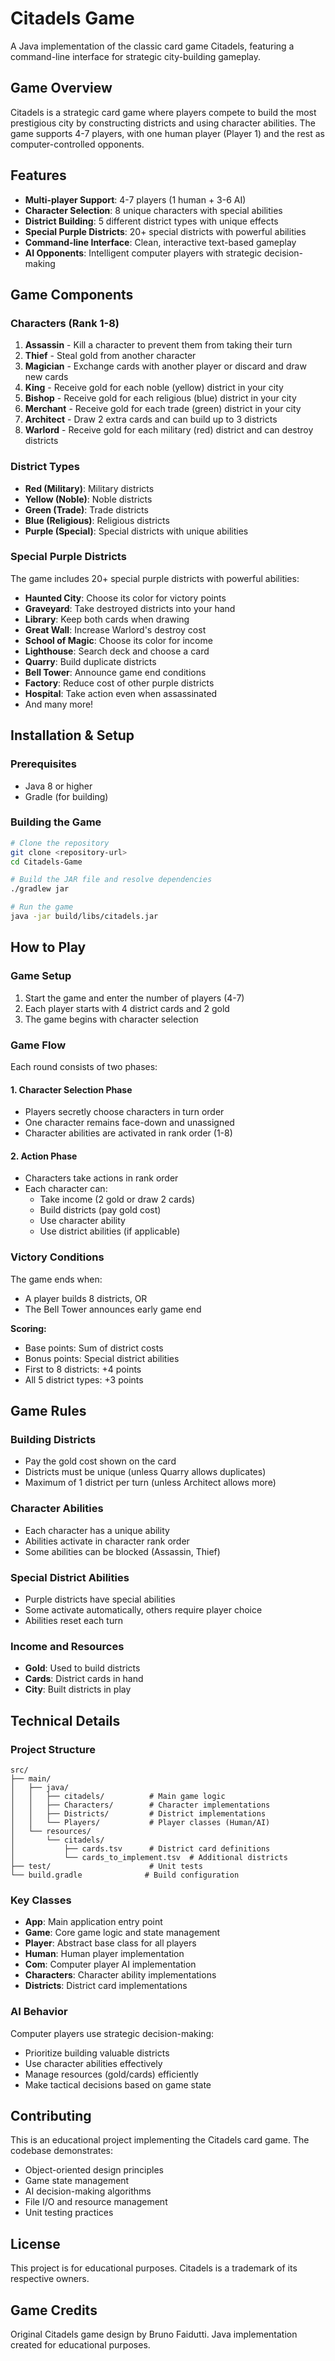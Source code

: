 # Citadels Game

A Java implementation of the classic card game Citadels, featuring a command-line interface for strategic city-building gameplay.

## Game Overview

Citadels is a strategic card game where players compete to build the most prestigious city by constructing districts and using character abilities. The game supports 4-7 players, with one human player (Player 1) and the rest as computer-controlled opponents.

## Features

- **Multi-player Support**: 4-7 players (1 human + 3-6 AI)
- **Character Selection**: 8 unique characters with special abilities
- **District Building**: 5 different district types with unique effects
- **Special Purple Districts**: 20+ special districts with powerful abilities
- **Command-line Interface**: Clean, interactive text-based gameplay
- **AI Opponents**: Intelligent computer players with strategic decision-making

## Game Components

### Characters (Rank 1-8)
1. **Assassin** - Kill a character to prevent them from taking their turn
2. **Thief** - Steal gold from another character
3. **Magician** - Exchange cards with another player or discard and draw new cards
4. **King** - Receive gold for each noble (yellow) district in your city
5. **Bishop** - Receive gold for each religious (blue) district in your city
6. **Merchant** - Receive gold for each trade (green) district in your city
7. **Architect** - Draw 2 extra cards and can build up to 3 districts
8. **Warlord** - Receive gold for each military (red) district and can destroy districts

### District Types
- **Red (Military)**: Military districts
- **Yellow (Noble)**: Noble districts  
- **Green (Trade)**: Trade districts
- **Blue (Religious)**: Religious districts
- **Purple (Special)**: Special districts with unique abilities

### Special Purple Districts
The game includes 20+ special purple districts with powerful abilities:
- **Haunted City**: Choose its color for victory points
- **Graveyard**: Take destroyed districts into your hand
- **Library**: Keep both cards when drawing
- **Great Wall**: Increase Warlord's destroy cost
- **School of Magic**: Choose its color for income
- **Lighthouse**: Search deck and choose a card
- **Quarry**: Build duplicate districts
- **Bell Tower**: Announce game end conditions
- **Factory**: Reduce cost of other purple districts
- **Hospital**: Take action even when assassinated
- And many more!

## Installation & Setup

### Prerequisites
- Java 8 or higher
- Gradle (for building)

### Building the Game
```bash
# Clone the repository
git clone <repository-url>
cd Citadels-Game

# Build the JAR file and resolve dependencies
./gradlew jar

# Run the game
java -jar build/libs/citadels.jar
```

## How to Play

### Game Setup
1. Start the game and enter the number of players (4-7)
2. Each player starts with 4 district cards and 2 gold
3. The game begins with character selection

### Game Flow
Each round consists of two phases:

#### 1. Character Selection Phase
- Players secretly choose characters in turn order
- One character remains face-down and unassigned
- Character abilities are activated in rank order (1-8)

#### 2. Action Phase
- Characters take actions in rank order
- Each character can:
  - Take income (2 gold or draw 2 cards)
  - Build districts (pay gold cost)
  - Use character ability
  - Use district abilities (if applicable)

### Victory Conditions
The game ends when:
- A player builds 8 districts, OR
- The Bell Tower announces early game end

**Scoring:**
- Base points: Sum of district costs
- Bonus points: Special district abilities
- First to 8 districts: +4 points
- All 5 district types: +3 points

## Game Rules

### Building Districts
- Pay the gold cost shown on the card
- Districts must be unique (unless Quarry allows duplicates)
- Maximum of 1 district per turn (unless Architect allows more)

### Character Abilities
- Each character has a unique ability
- Abilities activate in character rank order
- Some abilities can be blocked (Assassin, Thief)

### Special District Abilities
- Purple districts have special abilities
- Some activate automatically, others require player choice
- Abilities reset each turn

### Income and Resources
- **Gold**: Used to build districts
- **Cards**: District cards in hand
- **City**: Built districts in play

## Technical Details

### Project Structure
```
src/
├── main/
│   ├── java/
│   │   ├── citadels/          # Main game logic
│   │   ├── Characters/        # Character implementations
│   │   ├── Districts/         # District implementations
│   │   └── Players/           # Player classes (Human/AI)
│   └── resources/
│       └── citadels/
│           ├── cards.tsv      # District card definitions
│           └── cards_to_implement.tsv  # Additional districts
├── test/                      # Unit tests
└── build.gradle              # Build configuration
```

### Key Classes
- **App**: Main application entry point
- **Game**: Core game logic and state management
- **Player**: Abstract base class for all players
- **Human**: Human player implementation
- **Com**: Computer player AI implementation
- **Characters**: Character ability implementations
- **Districts**: District card implementations

### AI Behavior
Computer players use strategic decision-making:
- Prioritize building valuable districts
- Use character abilities effectively
- Manage resources (gold/cards) efficiently
- Make tactical decisions based on game state

## Contributing

This is an educational project implementing the Citadels card game. The codebase demonstrates:
- Object-oriented design principles
- Game state management
- AI decision-making algorithms
- File I/O and resource management
- Unit testing practices

## License

This project is for educational purposes. Citadels is a trademark of its respective owners.

## Game Credits

Original Citadels game design by Bruno Faidutti.
Java implementation created for educational purposes.
